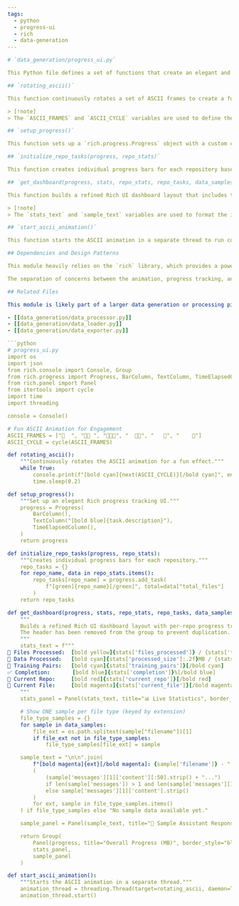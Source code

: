 ```yaml
---
tags: 
  - python
  - progress-ui
  - rich
  - data-generation
---

# `data_generation/progress_ui.py`

This Python file defines a set of functions that create an elegant and interactive progress tracking user interface (UI) using the `rich` library. The UI includes a rotating ASCII animation, per-repository progress bars, and a dashboard that displays live statistics and sample data. This module is designed to be used in a larger data generation or processing pipeline to provide users with a visually engaging and informative progress tracking experience.

## `rotating_ascii()`

This function continuously rotates a set of ASCII frames to create a fun and engaging animation. It runs in a separate thread to avoid blocking the main execution.

> [!note]
> The `ASCII_FRAMES` and `ASCII_CYCLE` variables are used to define the animation sequence and cycle through the frames.

## `setup_progress()`

This function sets up a `rich.progress.Progress` object with a custom configuration, including a progress bar, task description, and time elapsed column.

## `initialize_repo_tasks(progress, repo_stats)`

This function creates individual progress bars for each repository based on the provided `repo_stats` dictionary. It returns a dictionary of `Progress` tasks, where the keys are the repository names.

## `get_dashboard(progress, stats, repo_stats, repo_tasks, data_samples)`

This function builds a refined Rich UI dashboard layout that includes the overall progress, live statistics, and a sample data preview. The dashboard is composed of several `rich.panel.Panel` objects arranged in a `rich.group.Group`.

> [!note]
> The `stats_text` and `sample_text` variables are used to format the information displayed in the dashboard panels.

## `start_ascii_animation()`

This function starts the ASCII animation in a separate thread to run continuously without blocking the main execution.

## Dependencies and Design Patterns

This module heavily relies on the `rich` library, which provides a powerful set of tools for creating visually appealing and interactive command-line interfaces. The use of the `Progress` class, `Panel` objects, and `Group` layout demonstrates the application of the Composite design pattern to build a modular and extensible UI.

The separation of concerns between the animation, progress tracking, and dashboard rendering functions follows the principles of modular design and promotes code reusability and maintainability.

## Related Files

This module is likely part of a larger data generation or processing pipeline, and it may be related to other files in the `data_generation` directory. Some potentially related files could be:

- [[data_generation/data_processor.py]]
- [[data_generation/data_loader.py]]
- [[data_generation/data_exporter.py]]

```python
# progress_ui.py
import os
import json
from rich.console import Console, Group
from rich.progress import Progress, BarColumn, TextColumn, TimeElapsedColumn
from rich.panel import Panel
from itertools import cycle
import time
import threading

console = Console()

# Fun ASCII Animation for Engagement
ASCII_FRAMES = ["🚀  ", "🚀🚀 ", "🚀🚀🚀", "  🚀🚀", "   🚀", "    🚀"]
ASCII_CYCLE = cycle(ASCII_FRAMES)

def rotating_ascii():
    """Continuously rotates the ASCII animation for a fun effect."""
    while True:
        console.print(f"[bold cyan]{next(ASCII_CYCLE)}[/bold cyan]", end="\r")
        time.sleep(0.2)

def setup_progress():
    """Set up an elegant Rich progress tracking UI."""
    progress = Progress(
        BarColumn(),
        TextColumn("[bold blue]{task.description}"),
        TimeElapsedColumn(),
    )
    return progress

def initialize_repo_tasks(progress, repo_stats):
    """Creates individual progress bars for each repository."""
    repo_tasks = {}
    for repo_name, data in repo_stats.items():
        repo_tasks[repo_name] = progress.add_task(
            f"[green]{repo_name}[/green]", total=data["total_files"]
        )
    return repo_tasks

def get_dashboard(progress, stats, repo_stats, repo_tasks, data_samples):
    """
    Builds a refined Rich UI dashboard layout with per-repo progress tracking and a sample data preview.
    The header has been removed from the group to prevent duplication.
    """
    stats_text = f"""
📄 Files Processed:  [bold yellow]{stats['files_processed']} / {stats['total_files']}[/bold yellow]
📂 Data Processed:   [bold cyan]{stats['processed_size']:.2f}MB / {stats['total_size']:.2f}MB[/bold cyan]
📝 Training Pairs:   [bold cyan]{stats['training_pairs']}[/bold cyan]
✅ Completion:       [bold blue]{stats['completion']}%[/bold blue]
🔄 Current Repo:     [bold red]{stats['current_repo']}[/bold red]
📄 Current File:     [bold magenta]{stats['current_file']}[/bold magenta]
    """
    stats_panel = Panel(stats_text, title="📊 Live Statistics", border_style="green")

    # Show ONE sample per file type (keyed by extension)
    file_type_samples = {}
    for sample in data_samples:
        file_ext = os.path.splitext(sample["filename"])[1]
        if file_ext not in file_type_samples:
            file_type_samples[file_ext] = sample

    sample_text = "\n\n".join(
        f"[bold magenta]{ext}[/bold magenta]: {sample['filename']} - " +
        (
            (sample['messages'][1]['content'][:50].strip() + "...")
            if len(sample['messages']) > 1 and len(sample['messages'][1]['content']) > 50
            else sample['messages'][1]['content'].strip()
        )
        for ext, sample in file_type_samples.items()
    ) if file_type_samples else "No sample data available yet."

    sample_panel = Panel(sample_text, title="📑 Sample Assistant Responses (Concise)", border_style="blue")

    return Group(
        Panel(progress, title="Overall Progress (MB)", border_style="blue"),
        stats_panel,
        sample_panel
    )

def start_ascii_animation():
    """Starts the ASCII animation in a separate thread."""
    animation_thread = threading.Thread(target=rotating_ascii, daemon=True)
    animation_thread.start()
```